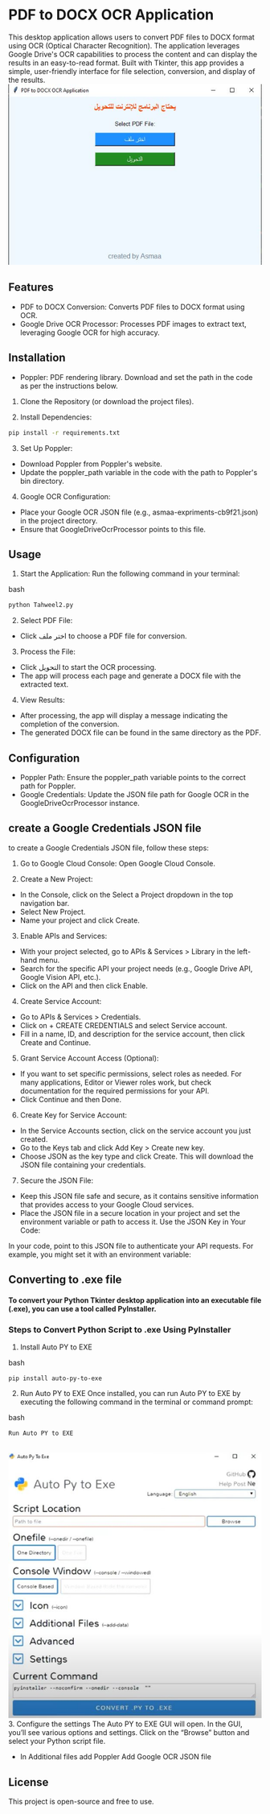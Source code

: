 # PDF to DOCX OCR Application

This desktop application allows users to convert PDF files to DOCX format using OCR (Optical Character Recognition). The application leverages Google Drive's OCR capabilities to process the content and can display the results in an easy-to-read format. Built with Tkinter, this app provides a simple, user-friendly interface for file selection, conversion, and display of the results.\
![program](https://github.com/AsmaaMahmoudSaeed/Tahweel-OCR-App/blob/main/program.JPG)
## Features
* PDF to DOCX Conversion: Converts PDF files to DOCX format using OCR.
* Google Drive OCR Processor: Processes PDF images to extract text, leveraging Google OCR for high accuracy.
## Installation

* Poppler: PDF rendering library. Download and set the path in the code as per the instructions below.
1. Clone the Repository (or download the project files).

2. Install Dependencies:

```bash
pip install -r requirements.txt
```
3. Set Up Poppler:
 * Download Poppler from Poppler's website.
* Update the poppler_path variable in the code with the path to Poppler's bin directory.
4. Google OCR Configuration:

* Place your Google OCR JSON file (e.g., asmaa-expriments-cb9f21.json) in the project directory.
* Ensure that GoogleDriveOcrProcessor points to this file.
## Usage
1. Start the Application: Run the following command in your terminal:

bash
```python
python Tahweel2.py
```

2. Select PDF File:

*  Click اختر ملف to choose a PDF file for conversion.
3. Process the File:

* Click التحويل to start the OCR processing.
* The app will process each page and generate a DOCX file with the extracted text.
4. View Results:

* After processing, the app will display a message indicating the completion of the conversion.
* The generated DOCX file can be found in the same directory as the PDF.


## Configuration
* Poppler Path: Ensure the poppler_path variable points to the correct path for Poppler.
* Google  Credentials: Update the JSON file path for Google OCR in the GoogleDriveOcrProcessor instance.
## create a Google Credentials JSON file
to create a Google Credentials JSON file, follow these steps:

1. Go to Google Cloud Console: Open Google Cloud Console.

2. Create a New Project:

* In the Console, click on the Select a Project dropdown in the top navigation bar.
* Select New Project.
* Name your project and click Create.
3. Enable APIs and Services:

* With your project selected, go to APIs & Services > Library in the left-hand menu.
* Search for the specific API your project needs (e.g., Google Drive API, Google Vision API, etc.).
* Click on the API and then click Enable.
4. Create Service Account:

* Go to APIs & Services > Credentials.
* Click on + CREATE CREDENTIALS and select Service account.
* Fill in a name, ID, and description for the service account, then click Create and Continue.
5. Grant Service Account Access (Optional):

* If you want to set specific permissions, select roles as needed. For many applications, Editor or Viewer roles work, but check documentation for the required permissions for your API.
* Click Continue and then Done.
6. Create Key for Service Account:

* In the Service Accounts section, click on the service account you just created.
* Go to the Keys tab and click Add Key > Create new key.
* Choose JSON as the key type and click Create. This will download the JSON file containing your credentials.
7. Secure the JSON File:

*  Keep this JSON file safe and secure, as it contains sensitive information that provides access to your Google Cloud services.
* Place the JSON file in a secure location in your project and set the environment variable or path to access it.
Use the JSON Key in Your Code:

In your code, point to this JSON file to authenticate your API requests. For example, you might set it with an environment variable:

## Converting to .exe file 
#### To convert your Python Tkinter desktop application into an executable file (.exe), you can use a tool called PyInstaller. 


###  Steps to Convert Python Script to .exe Using PyInstaller
1. Install Auto PY to EXE

bash
```
pip install auto-py-to-exe
```
2. Run Auto PY to EXE
Once installed, you can run Auto PY to EXE by executing the following command in the terminal or command prompt:

bash
```
Run Auto PY to EXE
```
\
![auto py to exe](https://github.com/AsmaaMahmoudSaeed/Tahweel-OCR-App/blob/main/auto.JPG)
3. Configure the settings
The Auto PY to EXE GUI will open. In the GUI, you’ll see various options and settings.
Click on the “Browse” button and select your Python script file.
* In Additional files 
add Poppler
Add Google OCR JSON file


## License

This project is open-source and free to use.